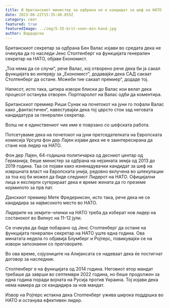 ```yaml
---
title: И британскиот министер за одбрана не е кандидат за шеф на НАТО
date: 2023-06-22T15:35:48.855Z
category: свет
featured: true
featuredImage: ../img/5-35-brit-voen-min-kand.jpg
author: Вардарски
---
```

Британскиот секретар за одбрана Бен Валас изјави во средата дека не очекува да го наследи Јенс Столтенберг на функцијата генерален секретар на НАТО, објави Економист.

„Тоа нема да се случи“, рече Валас, кој отворено рече дека би ја сакал функцијата во интервју за „Економист“, додавајќи дека САД сакаат Столтенберг да остане. Можеби тие сакаат премиер“, додаде тој.

Написот, исто така, цитира извори блиски до Валас кои велат дека процесот останува отворен. Портпаролот на Валас одби да коментира.

Британскиот премиер Риши Сунак на почетокот на јуни го пофали Валас како „фантастичен“, навестувајќи дека тој цврсто стои зад неговата кандидатура за генерален секретар.

Волш не е единствениот чие име е поврзано со шефската работа.

Потсетуваме дека на почетокот на јуни претседателката на Европската комисија Урсула фон дер Лајен изјави дека не е заинтересирана да стане нов лидер на НАТО.

Фон дер Лајен, 64-годишна политичарка од десниот центар од Германија, беше министер за одбрана на нејзината земја од 2013 до 2019 година. Таа се појави како изненадувачки кандидат за шеф на извршната власт на Европската унија, редовно вклучена во шпекулации за тоа кој би можел да биде следниот Лидерот на НАТО. Официјални лица и експерти сугерираат дека е време жената да го преземе кормилото за прв пат.

Данскиот премиер Мете Фредериксен, исто така, рече дека не се кандидира за највисокото место во НАТО.

Лидерите на земјите-членки на НАТО треба да изберат нов лидер на состанокот во Вилнус на 11-12 јули.

Се очекува да биде побарано од Јенс Столтенберг да остане на функцијата генерален секретар на НАТО уште една година. Ова минатата недела го објавија Блумберг и Ројтерс, повикувајќи се на извори запознаени со преговорите.

Во ова време, сојузниците на Алијансата се надеваат дека ќе постигнат договор за наследник.

Столтенберг е на функцијата од 2014 година. Неговиот втор мандат требаше да заврши во септември 2022 година, но беше продолжен за една година поради војната на Русија против Украина. Тој изјави дека нема намера да се кандидира за нов мандат.

Извор на Ројтерс истакна дека Столтенберг ужива широка поддршка во НАТО и останува ефективен лидер.